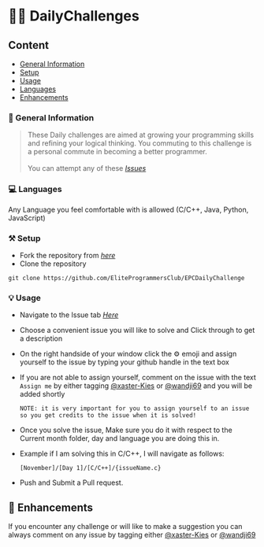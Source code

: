 #  👨‍💻 DailyChallenges

##  Content
* [General Information](#general-information)
* [Setup](#setup)
* [Usage](#setup)
* [Languages](#technologies-used)
* [Enhancements](#contact)
<!-- * [License](#license) -->


###  📢 General Information
> These Daily challenges are aimed at growing your programming skills and refining your logical thinking. You commuting to     this challenge is a personal commute in becoming a better programmer.\
\
> You can attempt any of these [_Issues_](https://github.com/EliteProgrammersClub/EPCDailyChallenge/issues) 


### 💻 Languages
Any Language you feel comfortable with is allowed (C/C++, Java, Python, JavaScript)


### ⚒️ Setup
- Fork the repository from [_here_](https://github.com/EliteProgrammersClub/EPCDailyChallenge)
- Clone the repository
```
git clone https://github.com/EliteProgrammersClub/EPCDailyChallenge
```

### 💡 Usage
- Navigate to the Issue tab [_Here_](https://github.com/EliteProgrammersClub/EPCDailyChallenge/issues)
- Choose a convenient issue you will like to solve and Click through to get a description
- On the right handside of your window click the ⚙️ emoji and assign yourself to the issue by typing your github handle in the text box
- If you are not able to assign yourself, comment on the issue with the text `Assign me` by either tagging [@xaster-Kies](https://github.com/xaster-Kies) or [@wandji69](https://github.com/wandji69) and you will be added shortly

  `NOTE: it is very important for you to assign yourself to an issue so you get credits to the issue when it is solved!`
- Once you solve the issue, Make sure you do it with respect to the Current month folder, day and language you are doing this in.
- Example if I am solving this in C/C++, I will navigate as follows:

  `[November]/[Day 1]/[C/C++]/{issueName.c}`
- Push and Submit a Pull request.


## 💬 Enhancements
If you encounter any challenge or will like to make a suggestion you can always comment on any issue by tagging either [@xaster-Kies](https://github.com/xaster-Kies) or [@wandji69](https://github.com/wandji69)


<!-- Optional -->
<!-- ## License -->
<!-- This project is open source and available under the [... License](). -->

<!-- You don't have to include all sections - just the one's relevant to your project -->




